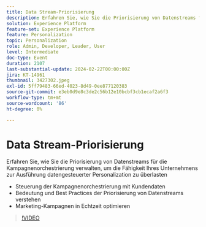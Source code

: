 ```yaml
---
title: Data Stream-Priorisierung
description: Erfahren Sie, wie Sie die Priorisierung von Datenstreams für die Kampagnenorchestrierung verwalten, um die Fähigkeit Ihres Unternehmens zur Ausführung datengesteuerter Personalization- Governance-Kampagnenorchestrierung mit Kundendaten - Bedeutung und Best Practices für die Priorisierung von Datenstreams - Optimierung von Marketing-Kampagnen in Echtzeit
solution: Experience Platform
feature-set: Experience Platform
feature: Personalization
topic: Personalization
role: Admin, Developer, Leader, User
level: Intermediate
doc-type: Event
duration: 2107
last-substantial-update: 2024-02-22T00:00:00Z
jira: KT-14961
thumbnail: 3427302.jpeg
exl-id: 5ff79483-66ed-4023-8d49-0ee877120383
source-git-commit: e3eb0d9e8c3de2c56b12e10bcbf3cb1ecaf2a6f3
workflow-type: tm+mt
source-wordcount: '86'
ht-degree: 0%

---
```


# Data Stream-Priorisierung

Erfahren Sie, wie Sie die Priorisierung von Datenstreams für die Kampagnenorchestrierung verwalten, um die Fähigkeit Ihres Unternehmens zur Ausführung datengesteuerter Personalization zu überlasten

- Steuerung der Kampagnenorchestrierung mit Kundendaten
- Bedeutung und Best Practices der Priorisierung von Datenstreams verstehen
- Marketing-Kampagnen in Echtzeit optimieren

>[!VIDEO](https://video.tv.adobe.com/v/3427302/?learn=on)
